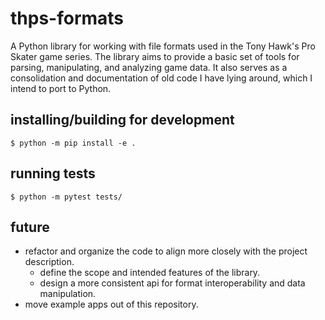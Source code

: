 # thps-formats

A Python library for working with file formats used in the Tony Hawk's Pro Skater game series. The library aims to provide a basic set of tools for parsing, manipulating, and analyzing game data.
It also serves as a consolidation and documentation of old code I have lying around, which I intend to port to Python.

## installing/building for development
```shell
$ python -m pip install -e .
```

## running tests
```shell
$ python -m pytest tests/
```

## future
- refactor and organize the code to align more closely with the project description.
	- define the scope and intended features of the library.
	- design a more consistent api for format interoperability and data manipulation.
- move example apps out of this repository.
